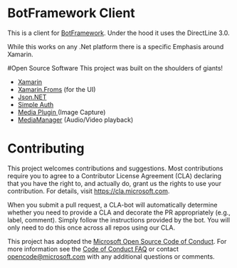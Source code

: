 # BotFramework Client

This is a client for [BotFramework](https://dev.botframework.com/). Under the hood it uses the DirectLine 3.0.

While this works on any .Net platform there is a specific Emphasis around Xamarin. 

#Open Source Software
This project was built on the shoulders of giants!

- [Xamarin](https://www.xamarin.com/)
- [Xamarin.Froms](https://github.com/xamarin/Xamarin.Forms) (for the UI)
- [Json.NET](https://github.com/JamesNK/Newtonsoft.Json)
- [Simple Auth](https://github.com/clancey/simpleauth)
- [Media Plugin ](https://github.com/jamesmontemagno/MediaPlugin) (Image Capture)
- [MediaManager](https://github.com/martijn00/XamarinMediaManager) (Audio/Video playback)




# Contributing

This project welcomes contributions and suggestions.  Most contributions require you to agree to a
Contributor License Agreement (CLA) declaring that you have the right to, and actually do, grant us
the rights to use your contribution. For details, visit https://cla.microsoft.com.

When you submit a pull request, a CLA-bot will automatically determine whether you need to provide
a CLA and decorate the PR appropriately (e.g., label, comment). Simply follow the instructions
provided by the bot. You will only need to do this once across all repos using our CLA.

This project has adopted the [Microsoft Open Source Code of Conduct](https://opensource.microsoft.com/codeofconduct/).
For more information see the [Code of Conduct FAQ](https://opensource.microsoft.com/codeofconduct/faq/) or
contact [opencode@microsoft.com](mailto:opencode@microsoft.com) with any additional questions or comments.

